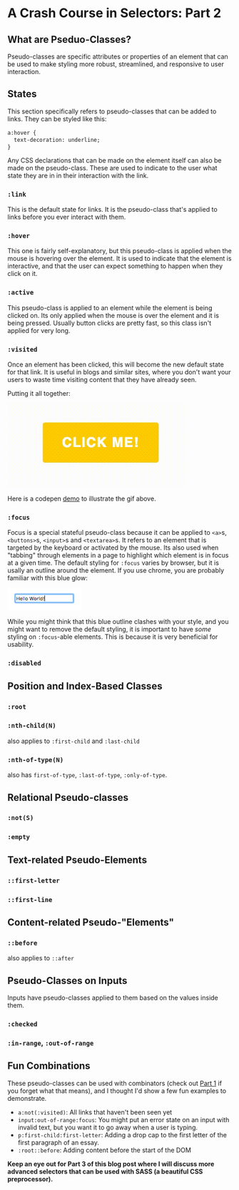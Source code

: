 # A Crash Course in Selectors: Part 2

## What are Pseduo-Classes?

Pseudo-classes are specific attributes or properties of an element that can be used to make styling more robust, streamlined, and responsive to user interaction.

## States

This section specifically refers to pseudo-classes that can be added to links. They can be styled like this:

```
a:hover {
  text-decoration: underline;
}
```

Any CSS declarations that can be made on the element itself can also be made on the pseudo-class. These are used to indicate to the user what state they are in in their interaction with the link.

### `:link`
This is the default state for links. It is the pseudo-class that's applied to links before you ever interact with them.

### `:hover`
This one is fairly self-explanatory, but this pseudo-class is applied when the mouse is hovering over the element. It is used to indicate that the element is interactive, and that the user can expect something to happen when they click on it.

### `:active`
This pseudo-class is applied to an element while the element is being clicked on. Its only applied when the mouse is over the element and it is being pressed. Usually button clicks are pretty fast, so this class isn't applied for very long.

### `:visited`
Once an element has been clicked, this will become the new default state for that link. It is useful in blogs and similar sites, where you don't want your users to waste time visiting content that they have already seen.

Putting it all together:

![Demo](../images/stateful_pseudo_classes.gif)

Here is a codepen [demo](http://codepen.io/raemadeline/pen/MyNXqx) to illustrate the gif above.

### `:focus`

Focus is a special stateful pseudo-class because it can be applied to `<a>`s, `<buttons>`s, `<input>`s and `<textarea>`s. It refers to an element that is targeted by the keyboard or activated by the mouse. Its also used when "tabbing" through elements in a page to highlight which element is in focus at a given time. The default styling for `:focus` varies by browser, but it is usally an outline around the element. If you use chrome, you are probably familiar with this blue glow:

![Default Styling for `:focus`](../images/focus_default.png)

While you might think that this blue outline clashes with your style, and you might want to remove the default styling, it is important to have _some_ styling on `:focus`-able elements. This is because it is very beneficial for usability.

### `:disabled`

## Position and Index-Based Classes

### `:root`

### `:nth-child(N)`
also applies to `:first-child` and `:last-child`

### `:nth-of-type(N)`
also has `first-of-type`, `:last-of-type`, `:only-of-type`.

## Relational Pseudo-classes

### `:not(S)`

### `:empty`

## Text-related Pseudo-Elements

### `::first-letter`

### `::first-line`

## Content-related Pseudo-"Elements"

### `::before`
also applies to `::after`

## Pseudo-Classes on Inputs

Inputs have pseudo-classes applied to them based on the values inside them.

### `:checked`

### `:in-range`, `:out-of-range`

## Fun Combinations

These pseudo-classes can be used with combinators (check out [Part 1](1_selectors.md) if you forget what that means), and I thought I'd show a few fun examples to demonstrate.

* `a:not(:visited)`: All links that haven't been seen yet
* `input:out-of-range:focus`: You might put an error state on an input with invalid text, but you want it to go away when a user is typing.
* `p:first-child:first-letter`: Adding a drop cap to the first letter of the first paragraph of an essay.
* `:root::before`: Adding content before the start of the DOM

**Keep an eye out for Part 3 of this blog post where I will discuss more advanced selectors that can be used with SASS (a beautiful CSS preprocessor).**
